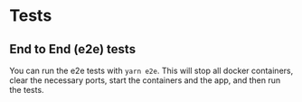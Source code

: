# Tests

## End to End (e2e) tests

You can run the e2e tests with `yarn e2e`. This will stop all docker containers, clear the necessary ports, start the containers and the app, and then run the tests.
